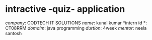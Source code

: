# intractive -quiz- application 
*company*: CODTECH IT SOLUTIONS 
*name*: kunal kumar 
*intern id *: CT08RRM
*domaim*: java programming 
*durtion*: 4week 
*mentor*: neela santosh 

